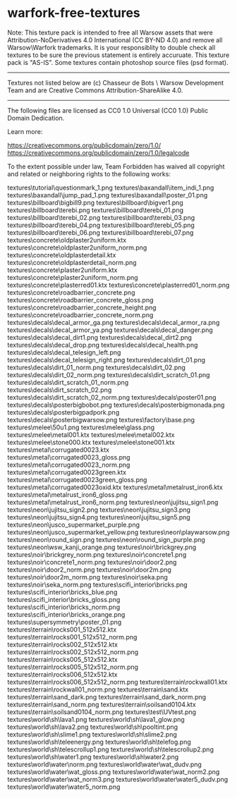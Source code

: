 # warfork-free-textures

Note: This texture pack is intended to free all Warsow assets that were Attribution-NoDerivatives 4.0 International (CC BY-ND 4.0) and remove all Warsow\Warfork trademarks. It is your responsiblity to double check all textures to be sure the previous statement is entirely accuruate. This texture pack is "AS-IS". Some textures contain photoshop source files (psd format).

----------------------------------------------------

Textures not listed below are (c) Chasseur de Bots \ Warsow Development Team and are Creative Commons Attribution-ShareAlike 4.0.

----------------------------------------------------
 
The following files are licensed as CC0 1.0 Universal (CC0 1.0) Public Domain Dedication. 

Learn more: 

https://creativecommons.org/publicdomain/zero/1.0/
https://creativecommons.org/publicdomain/zero/1.0/legalcode

To the extent possible under law, Team Forbidden has waived all copyright and related or neighboring rights to the following works:

textures\tutorial\questionmark_1.png
textures\baxandall\item_indi_1.png
textures\baxandall\jump_pad_1.png
textures\baxandall\poster_01.png
textures\billboard\bigbill9.png
textures\billboard\bigver1.png
textures\billboard\terebi.png
textures\billboard\terebi_01.png
textures\billboard\terebi_02.png
textures\billboard\terebi_03.png
textures\billboard\terebi_04.png
textures\billboard\terebi_05.png
textures\billboard\terebi_06.png
textures\billboard\terebi_07.png
textures\concrete\oldplaster2uniform.ktx
textures\concrete\oldplaster2uniform_norm.png
textures\concrete\oldplasterdetail.ktx
textures\concrete\oldplasterdetail_norm.png
textures\concrete\plaster2uniform.ktx
textures\concrete\plaster2uniform_norm.png
textures\concrete\plasterred01.ktx
textures\concrete\plasterred01_norm.png
textures\concrete\roadbarrier_concrete.png
textures\concrete\roadbarrier_concrete_gloss.png
textures\concrete\roadbarrier_concrete_height.png
textures\concrete\roadbarrier_concrete_norm.png
textures\decals\decal_armor_ga.png
textures\decals\decal_armor_ra.png
textures\decals\decal_armor_ya.png
textures\decals\decal_danger.png
textures\decals\decal_dirt1.png
textures\decals\decal_dirt2.png
textures\decals\decal_drop.png
textures\decals\decal_health.png
textures\decals\decal_telesign_left.png
textures\decals\decal_telesign_right.png
textures\decals\dirt_01.png
textures\decals\dirt_01_norm.png
textures\decals\dirt_02.png
textures\decals\dirt_02_norm.png
textures\decals\dirt_scratch_01.png
textures\decals\dirt_scratch_01_norm.png
textures\decals\dirt_scratch_02.png
textures\decals\dirt_scratch_02_norm.png
textures\decals\poster01.png
textures\decals\posterbigbobot.png
textures\decals\posterbigmonada.png
textures\decals\posterbigpadpork.png
textures\decals\posterbigwarsow.png
textures\factory\base.png
textures\melee\50u1.png
textures\melee\glass.png
textures\melee\metal001.ktx
textures\melee\metal002.ktx
textures\melee\stone000.ktx
textures\melee\stone001.ktx
textures\metal\corrugated0023.ktx
textures\metal\corrugated0023_gloss.png
textures\metal\corrugated0023_norm.png
textures\metal\corrugated0023green.ktx
textures\metal\corrugated0023green_gloss.png
textures\metal\corrugated0023oxid.ktx
textures\metal\metalrust_iron6.ktx
textures\metal\metalrust_iron6_gloss.png
textures\metal\metalrust_iron6_norm.png
textures\neon\jujitsu_sign1.png
textures\neon\jujitsu_sign2.png
textures\neon\jujitsu_sign3.png 
textures\neon\jujitsu_sign4.png
textures\neon\jujitsu_sign5.png 
textures\neon\jusco_supermarket_purple.png 
textures\neon\jusco_supermarket_yellow.png 
textures\neon\playwarsow.png 
textures\neon\round_sign.png 
textures\neon\round_sign_purple.png 
textures\neon\wsw_kanji_orange.png 
textures\noir\brickgrey.png
textures\noir\brickgrey_norm.png
textures\noir\concrete1.png
textures\noir\concrete1_norm.png
textures\noir\door2.png
textures\noir\door2_norm.png
textures\noir\door2m.png
textures\noir\door2m_norm.png
textures\noir\seka.png
textures\noir\seka_norm.png
textures\scifi_interior\bricks.png
textures\scifi_interior\bricks_blue.png
textures\scifi_interior\bricks_gloss.png
textures\scifi_interior\bricks_norm.png
textures\scifi_interior\bricks_orange.png
textures\supersymmetry\poster_01.png
textures\terrain\rocks001_512x512.ktx
textures\terrain\rocks001_512x512_norm.png
textures\terrain\rocks002_512x512.ktx
textures\terrain\rocks002_512x512_norm.png
textures\terrain\rocks005_512x512.ktx
textures\terrain\rocks005_512x512_norm.png
textures\terrain\rocks006_512x512.ktx
textures\terrain\rocks006_512x512_norm.png
textures\terrain\rockwall01.ktx
textures\terrain\rockwall01_norm.png
textures\terrain\sand.ktx
textures\terrain\sand_dark.png
textures\terrain\sand_dark_norm.png
textures\terrain\sand_norm.png
textures\terrain\soilsand0104.ktx
textures\terrain\soilsand0104_norm.png
textures\test\UVtest.png
textures\world\sh\lava1.png
textures\world\sh\lava1_glow.png
textures\world\sh\lava2.png
textures\world\sh\pooltint.png
textures\world\sh\slime1.png
textures\world\sh\slime2.png
textures\world\sh\teleenergy.png
textures\world\sh\telefog.png
textures\world\sh\telescrollup1.png
textures\world\sh\telescrollup2.png
textures\world\sh\water1.png
textures\world\sh\water2.png
textures\world\water\norm.png
textures\world\water\wat_dudv.png
textures\world\water\wat_gloss.png
textures\world\water\wat_norm2.png
textures\world\water\wat_norm3.png
textures\world\water\water5_dudv.png
textures\world\water\water5_norm.png
